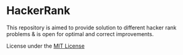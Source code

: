 # HackerRank
This repository is aimed to provide solution to different hacker rank problems &amp; is open for optimal and correct improvements.

License under the [MIT License](LICENSE)

